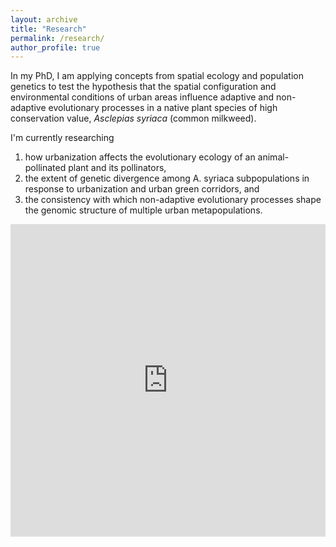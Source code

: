 ```yaml
---
layout: archive
title: "Research"
permalink: /research/
author_profile: true
---
```


In my PhD, I am applying concepts from spatial ecology and population genetics to test the hypothesis that the spatial configuration and environmental conditions of urban areas influence adaptive and non-adaptive evolutionary processes in a native plant species of high conservation value, *Asclepias syriaca* (common milkweed).

I'm currently researching
  1) how urbanization affects the evolutionary ecology of an animal-pollinated plant and its pollinators,
  2) the extent of genetic divergence among A. syriaca subpopulations in response to urbanization and urban green corridors, and
  3) the consistency with which non-adaptive evolutionary processes shape the genomic structure of multiple urban metapopulations.
  
  

<iframe src="https://storymaps.arcgis.com/stories/446efee44f8d49578d3c62bfe2c25fc1" width="100%" height="500px" frameborder="0" allowfullscreen allow="geolocation"></iframe>
